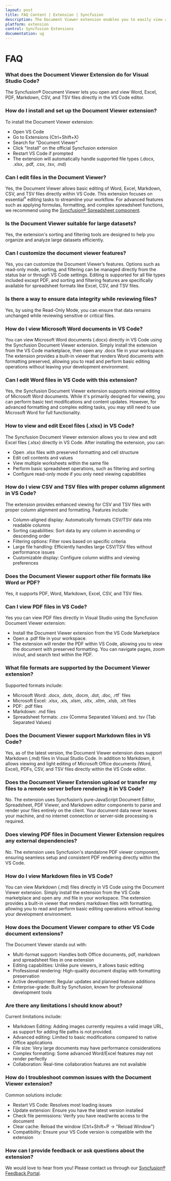 ```yaml
---
layout: post
title: FAQ Content | Extension | Syncfusion
description: The Document Viewer extension enables you to easily view and manage your documents within VSCode using our intuitive features.
platform: extension
control: Syncfusion Extensions
documentation: ug
---
```


# FAQ

### What does the Document Viewer Extension do for Visual Studio Code?

The Syncfusion® Document Viewer lets you open and view Word, Excel, PDF, Markdown, CSV, and TSV files directly in the VS Code editor.

### How do I install and set up the Document Viewer extension? 

To install the Document Viewer extension:
- Open VS Code
- Go to Extensions (Ctrl+Shift+X)
- Search for "Document Viewer"
- Click "Install" on the official Syncfusion extension
- Restart VS Code if prompted
- The extension will automatically handle supported file types (.docx, .xlsx, .pdf, .csv, .tsv, .md)

### Can I edit files in the Document Viewer?

Yes, the Document Viewer allows basic editing of Word, Excel, Markdown, CSV, and TSV files directly within VS Code. This extension focuses on essential<sup style="font-size:70%">&reg;</sup> editing tasks to streamline your workflow. For advanced features such as applying formulas, formatting, and complex spreadsheet functions, we recommend using the [Syncfusion® Spreadsheet component](https://www.syncfusion.com/javascript-ui-controls/js-spreadsheet).

### Is the Document Viewer suitable for large datasets?

Yes, the extension's sorting and filtering tools are designed to help you organize and analyze large datasets efficiently.

### Can I customize the document viewer features?

Yes, you can customize the Document Viewer’s features. Options such as read-only mode, sorting, and filtering can be managed directly from the status bar or through VS Code settings. Editing is supported for all file types included except PDF, and sorting and filtering features are specifically available for spreadsheet formats like Excel, CSV, and TSV files. 

### Is there a way to ensure data integrity while reviewing files?

Yes, by using the Read-Only Mode, you can ensure that data remains unchanged while reviewing sensitive or critical files. 

### How do I view Microsoft Word documents in VS Code?

You can view Microsoft Word documents (.docx) directly in VS Code using the Syncfusion Document Viewer extension. Simply install the extension from the VS Code marketplace, then open any .docx file in your workspace. The extension provides a built-in viewer that renders Word documents with formatting preserved, allowing you to read and perform basic editing operations without leaving your development environment.

### Can I edit Word files in VS Code with this extension?

Yes, the Syncfusion Document Viewer extension supports minimal editing of Microsoft Word documents. While it's primarily designed for viewing, you can perform basic text modifications and content updates. However, for advanced formatting and complex editing tasks, you may still need to use Microsoft Word for full functionality.

### How to view and edit Excel files (.xlsx) in VS Code?

The Syncfusion Document Viewer extension allows you to view and edit Excel files (.xlsx) directly in VS Code. After installing the extension, you can:
- Open .xlsx files with preserved formatting and cell structure
- Edit cell contents and values
- View multiple worksheets within the same file
- Perform basic spreadsheet operations, such as filtering and sorting
- Configure read-only mode if you only need viewing capabilities

### How do I view CSV and TSV files with proper column alignment in VS Code?

The extension provides enhanced viewing for CSV and TSV files with proper column alignment and formatting. Features include:
- Column-aligned display: Automatically formats CSV/TSV data into readable columns
- Sorting capabilities: Sort data by any column in ascending or descending order
- Filtering options: Filter rows based on specific criteria
- Large file handling: Efficiently handles large CSV/TSV files without performance issues
- Customizable display: Configure column widths and viewing preferences

### Does the Document Viewer support other file formats like Word or PDF? 

Yes, it supports PDF, Word, Markdown, Excel, CSV, and TSV files.

### Can I view PDF files in VS Code?

Yes you can view PDF files directly in Visual Studio using the Syncfusion Document Viewer extension:
- Install the Document Viewer extension from the VS Code Marketplace
- Open a .pdf file in your workspace.
- The extension will render the PDF within VS Code, allowing you to view the document with preserved formatting. You can navigate pages, zoom in/out, and search text within the PDF. 


### What file formats are supported by the Document Viewer extension?

Supported formats include:
- Microsoft Word: .docx, .dotx, .docm, .dot, .doc, .rtf` files
- Microsoft Excel: .xlsx, .xls, .xlsm, .xltx, .xltm, .xlsb, .xlt files
- PDF: .pdf files
- Markdown: .md files
- Spreadsheet formats: .csv (Comma Separated Values) and. tsv (Tab Separated Values)

### Does the Document Viewer support Markdown files in VS Code?

Yes, as of the latest version, the Document Viewer extension does support Markdown (.md) files in Visual Studio Code. In addition to Markdown, it allows viewing and light editing of Microsoft Office documents (Word, Excel), PDFs, CSV, and TSV files directly within the VS Code editor.

### Does the Document Viewer Extension upload or transfer my files to a remote server before rendering it in VS Code?

No. The extension uses Syncfusion’s pure-JavaScript Document Editor, Spreadsheet, PDF Viewer, and Markdown editor components to parse and render your files entirely on the client. Your document data never leaves your machine, and no internet connection or server-side processing is required.

### Does viewing PDF files in Document Viewer Extension requires any external dependencies?

No. The extension uses Syncfusion's standalone PDF viewer component, ensuring seamless setup and consistent PDF rendering directly within the VS Code.

### How do I view Markdown files in VS Code?

You can view Markdown (.md) files directly in VS Code using the Document Viewer extension. Simply install the extension from the VS Code marketplace and open any .md file in your workspace. The extension provides a built-in viewer that renders markdown files with formatting, allowing you to read and perform basic editing operations without leaving your development environment.

### How does the Document Viewer compare to other VS Code document extensions?

The Document Viewer stands out with:
- Multi-format support: Handles both Office documents, pdf, markdown and spreadsheet files in one extension
- Editing capabilities: Unlike pure viewers, it allows basic editing
- Professional rendering: High-quality document display with formatting preservation
- Active development: Regular updates and planned feature additions
- Enterprise-grade: Built by Syncfusion, known for professional development tools

### Are there any limitations I should know about? 

Current limitations include:
- Markdown Editing: Adding images currently requires a valid image URL, as support for adding file paths is not provided.
- Advanced editing: Limited to basic modifications compared to native Office applications
- File size: Very large documents may have performance considerations
- Complex formatting: Some advanced Word/Excel features may not render perfectly
- Collaboration: Real-time collaboration features are not available

### How do I troubleshoot common issues with the Document Viewer extension?

Common solutions include:
- Restart VS Code: Resolves most loading issues
- Update extension: Ensure you have the latest version installed
- Check file permissions: Verify you have read/write access to the document
- Clear cache: Reload the window (Ctrl+Shift+P → "Reload Window")
- Compatibility: Ensure your VS Code version is compatible with the extension

### How can I provide feedback or ask questions about the extension?

We would love to hear from you! Please contact us through our [Syncfusion® Feedback Portal](https://www.syncfusion.com/feedback/extension).
